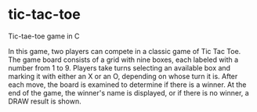 # tic-tac-toe

Tic-tae-toe game in C

In this game, two players can compete in a classic game of Tic Tac Toe. The game board consists of a grid with nine boxes, each labeled with a number from 1 to 9. Players take turns selecting an available box and marking it with either an X or an O, depending on whose turn it is. After each move, the board is examined to determine if there is a winner. At the end of the game, the winner's name is displayed, or if there is no winner, a DRAW result is shown.

